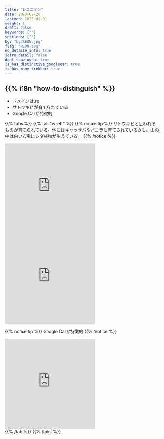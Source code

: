 ```yaml
---
title: "レユニオン"
date: 2023-02-26
lastmod: 2023-05-01
weight: 1
draft: false
keywords: [""]
sections: [""]
bg: "bg/REUN.jpg"
flag: "REUN.svg"
no_detaile_info: true
jetro_detail: false
dont_show_usda: true
is_has_distinctive_googlecar: true
is_has_many_trekker: true
---
```


<div class="main-desciption country-description">
    <h2 class="section-title">{{% i18n "how-to-distinguish" %}}</h2>
    <ul class="rule-list">
        <li>ドメインは<span class="quiz">.re</span></li>
        <li><span class="quiz">サトウキビ</span>が育てられている</li>
        <li>Google Carが特徴的</li>
    </ul>
</div>

{{% tabs  %}}
{{% tab "w-etf" %}}
{{% notice tip %}}
<span class="quiz">サトウキビ</span>と思われるものが育てられている。他にはキャッサバやバニラも育てられているかも。山の中は白い岩場にシダ植物が生えている。
{{% /notice %}}
<div class="googlemap-if">
<iframe src="https://www.google.com/maps/embed?pb=!4v1683460871753!6m8!1m7!1stI1wP6rUbangcwTMKw4kTQ!2m2!1d-21.09485448307979!2d55.68279127523441!3f289.6122536557165!4f-5.050487519641948!5f1.5842205585696023" width="295" height="295" style="border:0;" allowfullscreen="" loading="lazy" referrerpolicy="no-referrer-when-downgrade"></iframe>
<iframe src="https://www.google.com/maps/embed?pb=!4v1683461428017!6m8!1m7!1s8P6VE0jIMiEt9k5RpjIUug!2m2!1d-21.08972414180041!2d55.44003490429867!3f202.34829897502806!4f-9.200997695845004!5f0.6490694776714331" width="295" height="295" style="border:0;" allowfullscreen="" loading="lazy" referrerpolicy="no-referrer-when-downgrade"></iframe>
</div>

{{% notice tip %}}
Google Carが特徴的
{{% /notice %}}
<div class="googlemap-if">
<iframe src="https://www.google.com/maps/embed?pb=!4v1683460676470!6m8!1m7!1sAXol-Yi0wMSrQCLjDYZ5kg!2m2!1d-21.21776473792954!2d55.56099119881759!3f358.63372906867005!4f-33.42490008446452!5f0.7820865974627469" width="295" height="295" style="border:0;" allowfullscreen="" loading="lazy" referrerpolicy="no-referrer-when-downgrade"></iframe>
</div>
{{% /tab %}}
{{% /tabs  %}}